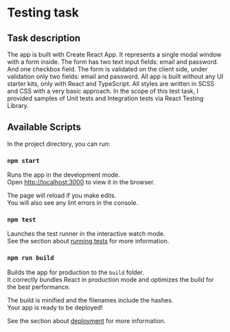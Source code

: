# Testing task

## Task description

The app is built with Create React App. It represents a single modal window with a form inside.
The form has two text input fields: email and password. And one checkbox field.
The form is validated on the client side, under validation only two fields: email and password.
All app is built without any UI starter kits, only with React and TypeScript.
All styles are written in SCSS and CSS with a very basic approach.
In the scope of this test task, I provided samples of Unit tests and Integration tests
via React Testing Library.

## Available Scripts

In the project directory, you can run:

### `npm start`

Runs the app in the development mode.\
Open [http://localhost:3000](http://localhost:3000) to view it in the browser.

The page will reload if you make edits.\
You will also see any lint errors in the console.

### `npm test`

Launches the test runner in the interactive watch mode.\
See the section about [running tests](https://facebook.github.io/create-react-app/docs/running-tests) for more
information.

### `npm run build`

Builds the app for production to the `build` folder.\
It correctly bundles React in production mode and optimizes the build for the best performance.

The build is minified and the filenames include the hashes.\
Your app is ready to be deployed!

See the section about [deployment](https://facebook.github.io/create-react-app/docs/deployment) for more information.
